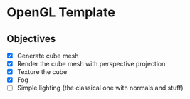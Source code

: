 # OpenGL Template

## Objectives

- [x] Generate cube mesh
- [x] Render the cube mesh with perspective projection
- [x] Texture the cube
- [x] Fog
- [ ] Simple lighting (the classical one with normals and stuff)
